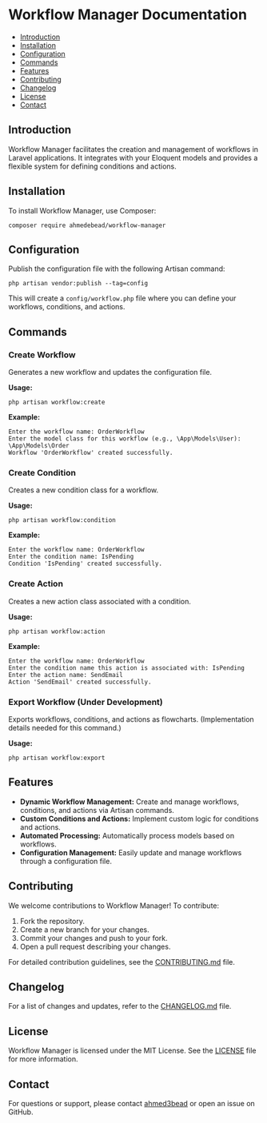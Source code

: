 # Workflow Manager Documentation

*   [Introduction](#introduction)
*   [Installation](#installation)
*   [Configuration](#configuration)
*   [Commands](#commands)
*   [Features](#features)
*   [Contributing](#contributing)
*   [Changelog](#changelog)
*   [License](#license)
*   [Contact](#contact)

## Introduction

Workflow Manager facilitates the creation and management of workflows in Laravel applications. It integrates with your Eloquent models and provides a flexible system for defining conditions and actions.

## Installation

To install Workflow Manager, use Composer:

```
composer require ahmedebead/workflow-manager
```

## Configuration

Publish the configuration file with the following Artisan command:

```
php artisan vendor:publish --tag=config
```

This will create a `config/workflow.php` file where you can define your workflows, conditions, and actions.

## Commands

### Create Workflow

Generates a new workflow and updates the configuration file.

**Usage:**

```
php artisan workflow:create
```

**Example:**

```
Enter the workflow name: OrderWorkflow
Enter the model class for this workflow (e.g., \App\Models\User): \App\Models\Order
Workflow 'OrderWorkflow' created successfully.
```

### Create Condition

Creates a new condition class for a workflow.

**Usage:**

```
php artisan workflow:condition
```

**Example:**

```
Enter the workflow name: OrderWorkflow
Enter the condition name: IsPending
Condition 'IsPending' created successfully.
```

### Create Action

Creates a new action class associated with a condition.

**Usage:**

```
php artisan workflow:action
```

**Example:**

```
Enter the workflow name: OrderWorkflow
Enter the condition name this action is associated with: IsPending
Enter the action name: SendEmail
Action 'SendEmail' created successfully.
```

### Export Workflow (Under Development)

Exports workflows, conditions, and actions as flowcharts. (Implementation details needed for this command.)

**Usage:**

```
php artisan workflow:export
```

## Features

*   **Dynamic Workflow Management:** Create and manage workflows, conditions, and actions via Artisan commands.
*   **Custom Conditions and Actions:** Implement custom logic for conditions and actions.
*   **Automated Processing:** Automatically process models based on workflows.
*   **Configuration Management:** Easily update and manage workflows through a configuration file.

## Contributing

We welcome contributions to Workflow Manager! To contribute:

1.  Fork the repository.
2.  Create a new branch for your changes.
3.  Commit your changes and push to your fork.
4.  Open a pull request describing your changes.

For detailed contribution guidelines, see the [CONTRIBUTING.md](CONTRIBUTING.md) file.

## Changelog

For a list of changes and updates, refer to the [CHANGELOG.md](CHANGELOG.md) file.

## License

Workflow Manager is licensed under the MIT License. See the [LICENSE](LICENSE) file for more information.

## Contact

For questions or support, please contact [ahmed3bead](https://github.com/ahmed3bead) or open an issue on GitHub.
